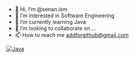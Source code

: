 - 👋 Hi, I’m @senan.ism
- 👀 I’m interested in Software Engineering
- 🌱 I’m currently learning Java 
- 💞️ I’m looking to collaborate on ...
- 📫 How to reach me addforgithub@gmail.com

<!---
senanismm/senanismm is a ✨ special ✨ repository because its `README.md` (this file) appears on your GitHub profile.
You can click the Preview link to take a look at your changes.
--->
[![Java](https://img.shields.io/badge/Java-Developer-yellowgreen.svg?style=flat&logo=java)](https://www.java.com/tr/)


